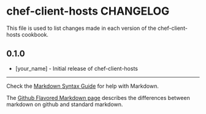 # chef-client-hosts CHANGELOG

This file is used to list changes made in each version of the chef-client-hosts cookbook.

## 0.1.0
- [your_name] - Initial release of chef-client-hosts

- - -
Check the [Markdown Syntax Guide](http://daringfireball.net/projects/markdown/syntax) for help with Markdown.

The [Github Flavored Markdown page](http://github.github.com/github-flavored-markdown/) describes the differences between markdown on github and standard markdown.
